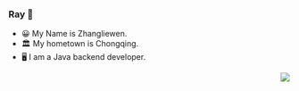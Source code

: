 ### Ray 👋
- 😀 My Name is Zhangliewen.
- 🏛️ My hometown is Chongqing.
- 🖥️ I am a Java backend developer.

<a href="https://github.com/anuraghazra/github-readme-stats">
  <img align="right" src="https://github-readme-stats.vercel.app/api?username=Ray-ux&count_private=true&show_icons=truee&theme=radica" />
</a>

<!--[![Anurag's GitHub stats](https://github-readme-stats.vercel.app/api?username=Ray-ux&count_private=true&show_icons=truee&theme=radica)](https://github.com/anuraghazra/github-readme-stats)
-->
